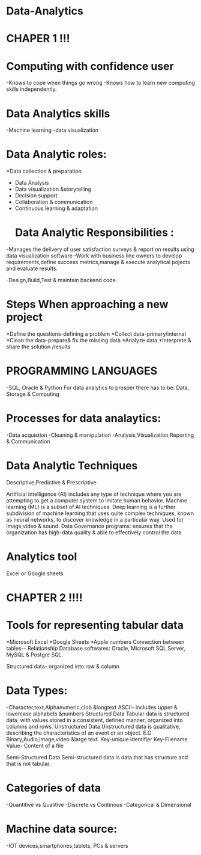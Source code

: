 # Data-Analytics
   # CHAPER 1 !!!

# Computing with confidence user
-Knows to cope when things go wrong
-Knows how to learn new computing skills independently.
  # Data Analytics skills
-Machine learning 
-data visualization

# Data Analytic roles:
*Data collection & preparation
* Data Analysis
* Data visualization &storytelling
* Decision support
* Collaboration & communication
* Continuous learning & adaptation
  # Data Analytic Responsibilities :
-Manages the delivery of user satisfaction surveys    & report on results using data visualization software
-Work with business line owners to develop requirements,define success metrics,manage & execute analytical pojects and evaluate results.

-Design,Build,Test & maintain backend code.
 # Steps When approaching a new project
*Define the questions-defining a problem
*Collect data-primary/internal
*Clean the data-prepare& fix the missing data
*Analyze data
*Interprete & share the solution /results
 # PROGRAMMING LANGUAGES
 -SQL, Oracle & Python
 For data analytics to prosper there has to be: Data, Storage & Computing
  # Processes for data analaytics:
-Data acquistion
-Cleaning & manipulation
-Analysis,Visualization,Reporting & Communication
 # Data Analytic Techniques
Descriptive,Predictive & Prescriptive


Artificial intelligence (AI) includes any type of technique where you are attempting to get a computer system to imitate human behavior.
Machine learning (ML) is a subset of AI techniques.
Deep learning is a further subdivision of machine learning that uses quite complex techniques, known as neural networks, to discover knowledge in a particular way. Used for image,video & sound.
Data Governance programs: ensures that the organization has high-data quality & able to effectively control the data
# Analytics tool
Excel or Google sheets

 # CHAPTER 2 !!!!
 # Tools for representing tabular data
*Microsoft Excel
*Google Sheets
*Apple numbers
Connection  between tables-- Relationship
Database softwares: Oracle, Microsoft SQL Server, MySQL & Postgre SQL.

Structured data- organized into row & column
# Data Types:
-Character,text,Alphanumeric,clob &longtext
ASCII- includes upper & lowercase alphabets &numbers
Structured Data
Tabular data is structured data, with values stored in a consistent, defined manner, organized into columns and rows.
Unstructured Data
Unstructured data is qualitative, describing the characteristics of an event or an object.
E.G Binary,Audio,image,video &large text.
Key-unique identifier
Key-Filename
Value- Content of a file

Semi-Structured Data
Semi-structured data is data that has structure and that is not tabular.

# Categories of data
-Quantitive vs Qualitive
-Discrete vs Continous
-Categorical & Dimensional

 # Machine data source:
 -IOT devices,smartphones,tablets, PCs & servers
 




 


